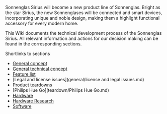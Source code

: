 Sonnenglas Sirius will become a new product line of Sonnenglas.
Bright as the star Sirius, the new Sonnenglases will be connected and smart devices, incorporating unique and noble design, making them a highlight functional accessory for every modern home.

This Wiki documents the technical development process of the Sonnenglas Sirius. All relevant information and actions for our decision making can be found in the corresponding sections. 

Shortlinks to sections

- [General concept](general)
 - [General technical concept](general/conceptional_research.md)
 - [Feature list](general/feature_list.md)
 - [Legal and license issues](general/license and legal issues.md)
- [Product teardowns](teardown)
 - [Philips Hue Go](teardown/Philips Hue Go.md) 
- [Hardware](hardware)
 - [Hardware Research](hardware/hardware_research.md)
- [Software](software)
